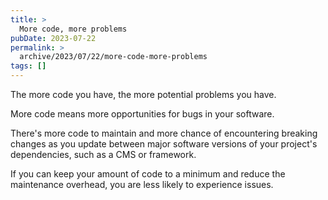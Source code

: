 ```yaml
---
title: >
  More code, more problems
pubDate: 2023-07-22
permalink: >
  archive/2023/07/22/more-code-more-problems
tags: []
---
```


The more code you have, the more potential problems you have.

More code means more opportunities for bugs in your software.

There's more code to maintain and more chance of encountering breaking changes as you update between major software versions of your project's dependencies, such as a CMS or framework.

If you can keep your amount of code to a minimum and reduce the maintenance overhead, you are less likely to experience issues.
